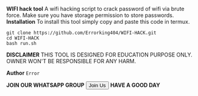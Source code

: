 **WIFI hack tool**
A wifi hacking script to crack password of wifi via
brute force. 
Make sure you have storage permission to store passwords.
**Installation**
To install this tool simply copy and paste this code in termux.
```
git clone https://github.com/Errorking404/WIFI-HACK.git
cd WIFI-HACK
bash run.sh
```
**DISCLAIMER**
THIS TOOL IS DESIGNED FOR EDUCATION PURPOSE ONLY.
OWNER WON'T BE RESPONSIBLE FOR ANY HARM.

**Author**
`Error`

**JOIN OUR WHATSAPP GROUP**
<a href=" https://chat.whatsapp.com/LECn7LDIU4YA7rs5BrYMha"><button>Join Us</button></a>
**HAVE A GOOD DAY**

